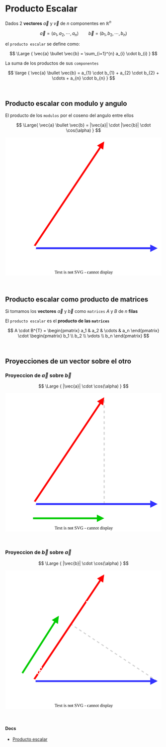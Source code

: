 # Producto Escalar

Dados 2 **vectores** $\vec{a}$ y $\vec{v}$ de $n$ componentes en $\mathbb{R}^{n}$

$$
    \vec{a} = (a_1, a_2, \cdots, a_n)
    \hspace{2em}
    \vec{b} = (b_1, b_2, \cdots, b_n)
$$

el `producto escalar` se define como: 

$$
\Large {
    \vec{a} \bullet \vec{b} = \sum_{i=1}^{n} a_{i} \cdot b_{i}
}
$$

La suma de los productos de sus `componentes`

$$
\large {
    \vec{a} \bullet \vec{b} =  a_{1} \cdot b_{1} + a_{2} \cdot b_{2} + \cdots + a_{n} \cdot b_{n}
}
$$


<br>

## Producto escalar con modulo y angulo

El producto de los `modulos` por el coseno del angulo entre ellos

$$
\Large{
    \vec{a} \bullet \vec{b} = |\vec{a}| \cdot |\vec{b}| \cdot \cos(\alpha)
}   
$$

![alt](./vectores-a-b.svg)

<br>

## Producto escalar como producto de matrices

Si tomamos los **vectores** $\vec{a}$ y $\vec{b}$ como `matrices` $A$ y $B$ de $n$ **filas**

El `producto escalar` es el **producto de las `matrices`**

$$
A \cdot B^{T} =
\begin{pmatrix}
    a_1 & a_2 & \cdots & a_n
\end{pmatrix}
\cdot
\begin{pmatrix}
    b_1 \\ b_2 \\ \vdots \\ b_n
\end{pmatrix}
$$


<br>

## Proyecciones de un vector sobre el otro

### Proyeccion de $\vec{a}$ sobre $\vec{b}$

$$
\Large {
    |\vec{a}| \cdot \cos(\alpha)
}
$$

![alt](./proyeccion-a-b.svg)

<br>

### Proyeccion de $\vec{b}$ sobre $\vec{a}$

$$
\Large {
    |\vec{b}| \cdot \cos(\alpha)
}
$$

![alt](./proyeccion-b-a.svg)


<br>

#### Docs 

- [Producto escalar](https://es.wikipedia.org/wiki/Producto_escalar)